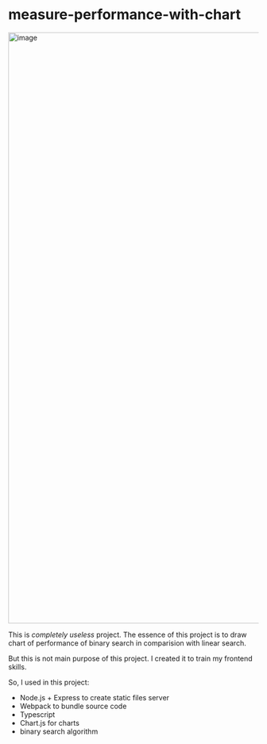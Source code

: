 # measure-performance-with-chart
<img width="1191" alt="image" src="https://user-images.githubusercontent.com/61513310/197393895-0d0fdaac-6c0e-4be6-bb8b-903a96cb3b9e.png">

This is _completely useless_ project. The essence of this project is to draw chart of performance of binary search in comparision with linear search.

But this is not main purpose of this project. I created it to train my frontend skills.

So, I used in this project:
- Node.js + Express to create static files server
- Webpack to bundle source code
- Typescript
- Chart.js for charts
- binary search algorithm
